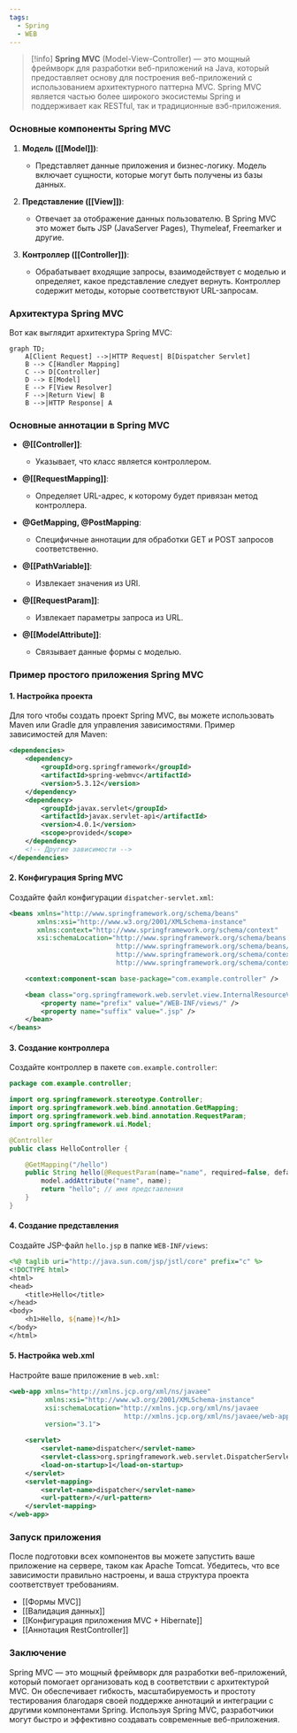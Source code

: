```yaml
---
tags:
  - Spring
  - WEB
---
```


> [!info]
> **Spring MVC** (Model-View-Controller) — это мощный фреймворк для разработки веб-приложений на Java, который предоставляет основу для построения веб-приложений с использованием архитектурного паттерна MVC. Spring MVC является частью более широкого экосистемы Spring и поддерживает как RESTful, так и традиционные вэб-приложения.

### Основные компоненты Spring MVC

1. **Модель ([[Model]])**:
   - Представляет данные приложения и бизнес-логику. Модель включает сущности, которые могут быть получены из базы данных.

1. **Представление ([[View]])**:
   - Отвечает за отображение данных пользователю. В Spring MVC это может быть JSP (JavaServer Pages), Thymeleaf, Freemarker и другие.

1. **Контроллер ([[Controller]])**:
   - Обрабатывает входящие запросы, взаимодействует с моделью и определяет, какое представление следует вернуть. Контроллер содержит методы, которые соответствуют URL-запросам.

### Архитектура Spring MVC

Вот как выглядит архитектура Spring MVC:

```mermaid
graph TD;
    A[Client Request] -->|HTTP Request| B[Dispatcher Servlet]
    B --> C[Handler Mapping]
    C --> D[Controller]
    D --> E[Model]
    E --> F[View Resolver]
    F -->|Return View| B
    B -->|HTTP Response| A
```

### Основные аннотации в Spring MVC

- **@[[Controller]]**:
   - Указывает, что класс является контроллером.

- **@[[RequestMapping]]**:
   - Определяет URL-адрес, к которому будет привязан метод контроллера.

- **@GetMapping, @PostMapping**:
   - Специфичные аннотации для обработки GET и POST запросов соответственно.

- **@[[PathVariable]]**:
   - Извлекает значения из URI.

- **@[[RequestParam]]**:
   - Извлекает параметры запроса из URL.

- **@[[ModelAttribute]]**:
   - Связывает данные формы с моделью.

### Пример простого приложения Spring MVC

#### 1. Настройка проекта

Для того чтобы создать проект Spring MVC, вы можете использовать Maven или Gradle для управления зависимостями. Пример зависимостей для Maven:

```xml
<dependencies>
    <dependency>
        <groupId>org.springframework</groupId>
        <artifactId>spring-webmvc</artifactId>
        <version>5.3.12</version>
    </dependency>
    <dependency>
        <groupId>javax.servlet</groupId>
        <artifactId>javax.servlet-api</artifactId>
        <version>4.0.1</version>
        <scope>provided</scope>
    </dependency>
    <!-- Другие зависимости -->
</dependencies>
```

#### 2. Конфигурация Spring MVC

Создайте файл конфигурации `dispatcher-servlet.xml`:

```xml
<beans xmlns="http://www.springframework.org/schema/beans"
       xmlns:xsi="http://www.w3.org/2001/XMLSchema-instance"
       xmlns:context="http://www.springframework.org/schema/context"
       xsi:schemaLocation="http://www.springframework.org/schema/beans
                           http://www.springframework.org/schema/beans/spring-beans.xsd
                           http://www.springframework.org/schema/context
                           http://www.springframework.org/schema/context/spring-context.xsd">

    <context:component-scan base-package="com.example.controller" />

    <bean class="org.springframework.web.servlet.view.InternalResourceViewResolver">
        <property name="prefix" value="/WEB-INF/views/" />
        <property name="suffix" value=".jsp" />
    </bean>
</beans>
```

#### 3. Создание контроллера

Создайте контроллер в пакете `com.example.controller`:

```java
package com.example.controller;

import org.springframework.stereotype.Controller;
import org.springframework.web.bind.annotation.GetMapping;
import org.springframework.web.bind.annotation.RequestParam;
import org.springframework.ui.Model;

@Controller
public class HelloController {

    @GetMapping("/hello")
    public String hello(@RequestParam(name="name", required=false, defaultValue="World") String name, Model model) {
        model.addAttribute("name", name);
        return "hello"; // имя представления
    }
}
```

#### 4. Создание представления

Создайте JSP-файл `hello.jsp` в папке `WEB-INF/views`:

```jsp
<%@ taglib uri="http://java.sun.com/jsp/jstl/core" prefix="c" %>
<!DOCTYPE html>
<html>
<head>
    <title>Hello</title>
</head>
<body>
    <h1>Hello, ${name}!</h1>
</body>
</html>
```

#### 5. Настройка web.xml

Настройте ваше приложение в `web.xml`:

```xml
<web-app xmlns="http://xmlns.jcp.org/xml/ns/javaee"
         xmlns:xsi="http://www.w3.org/2001/XMLSchema-instance"
         xsi:schemaLocation="http://xmlns.jcp.org/xml/ns/javaee
                             http://xmlns.jcp.org/xml/ns/javaee/web-app_3_1.xsd"
         version="3.1">

    <servlet>
        <servlet-name>dispatcher</servlet-name>
        <servlet-class>org.springframework.web.servlet.DispatcherServlet</servlet-class>
        <load-on-startup>1</load-on-startup>
    </servlet>
    <servlet-mapping>
        <servlet-name>dispatcher</servlet-name>
        <url-pattern>/</url-pattern>
    </servlet-mapping>
</web-app>
```

### Запуск приложения

После подготовки всех компонентов вы можете запустить ваше приложение на сервере, таком как Apache Tomcat. Убедитесь, что все зависимости правильно настроены, и ваша структура проекта соответствует требованиям.


- [[Формы MVC]]
- [[Валидация данных]]
- [[Конфигурация приложения MVC + Hibernate]]
- [[Аннотация RestController]]

### Заключение

Spring MVC — это мощный фреймворк для разработки веб-приложений, который помогает организовать код в соответствии с архитектурой MVC. Он обеспечивает гибкость, масштабируемость и простоту тестирования благодаря своей поддержке аннотаций и интеграции с другими компонентами Spring. Используя Spring MVC, разработчики могут быстро и эффективно создавать современные веб-приложения.